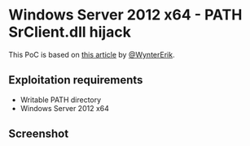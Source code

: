 # Windows Server 2012 x64 - PATH SrClient.dll hijack

This PoC is based on [this article](https://blog.vonahi.io/srclient-dll-hijacking) by [@WynterErik](https://twitter.com/wyntererik).

## Exploitation requirements

- Writable PATH directory
- Windows Server 2012 x64

## Screenshot

[](images/privesc.png)